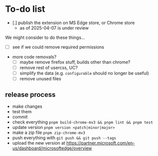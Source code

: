 # To-do list

- [.] publish the extension on MS Edge store, or Chrome store
  - as of 2025-04-07 is under review

We might consider to do these things...

- [ ] see if we could remove required permissions
- more code removals?
  - [ ] maybe remove firefox stuff, builds other than chrome?
  - [ ] remove rest of usercss, UC?
  - [ ] simplify the data (e.g. `configurable` should no longer be useful)
  - [ ] remove unused files

## release process

- make changes
- test them
- commit
- check everything `pnpm build-chrome-mv3 && pnpm lint && pnpm test`
- update version `pnpm version <patch|minor|major>`
- make a zip file `pnpm zip-chrome-mv3`
- push everything with `git push && git push --tags`
- upload the new version at https://partner.microsoft.com/en-us/dashboard/microsoftedge/overview
